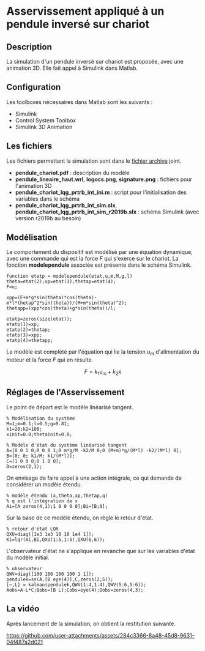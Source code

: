 # Asservissement appliqué à un pendule inversé sur chariot 

## Description

La simulation d'un pendule inversé sur chariot est proposée, avec une animation 3D. Elle fait appel à Simulink dans Matlab.

## Configuration

Les toolboxes nécessaires dans Matlab sont les suivants :
- Simulink
- Control System Toolbox
- Simulink 3D Animation

## Les fichiers

Les fichiers permettant la simulation sont dans le [fichier archive](chariot_et_pendule.zip) joint.

- **pendule_chariot.pdf** : description du modèle
- **pendule_lineaire_haut.wrl**, **logocs.png**, **signature.png** : fichiers pour l'animation 3D
- **pendule_chariot_lqg_prtrb_int_ini.m** : script pour l'initialisation des variables dans le schéma
- **pendule_chariot_lqg_prtrb_int_sim.slx**, **pendule_chariot_lqg_prtrb_int_sim_r2019b.slx** : schéma Simulink (avec version r2019b au besoin)

## Modélisation

Le comportement du dispositif est modélisé par une équation dynamique, avec une commande qui est la force $F$ qui s'exerce sur le chariot. La fonction **modelependule** associée est présente dans le schéma Simulink.

```
function etatp = modelependule(etat,u,m,M,g,l)
theta=etat(2);xp=etat(3);thetap=etat(4);
F=u;

xpp=(F+m*g*sin(theta)*cos(theta)-m*l*thetap^2*sin(theta))/(M+m*sin(theta)^2);
thetapp=(xpp*cos(theta)+g*sin(theta))/l;

etatp=zeros(size(etat));
etatp(1)=xp;
etatp(2)=thetap;
etatp(3)=xpp;
etatp(4)=thetapp;
```

Le modèle est complété par l'équation qui lie la tension $u_m$ d'alimentation du moteur et la force $F$ qui en résulte. 

$$F=k_1 u_m + k_2 \dot x$$

## Réglages de l'Asservissement

Le point de départ est le modèle linéarisé tangent.
```
% Modélisation du système
M=1;m=0.1;l=0.5;g=9.81;
k1=20;k2=100;
xinit=0.0;thetainit=0.0;

% Modèle d'état du système linéarisé tangent
A=[0 0 1 0;0 0 0 1;0 m*g/M -k2/M 0;0 (M+m)*g/(M*l) -k2/(M*l) 0];
B=[0; 0; k1/M; k1/(M*l)];
C=[1 0 0 0;0 1 0 0];
D=zeros(2,1);
```

On envisage de faire appel à une action intégrale, ce qui demande de considérer un modèle étendu.
```
% modèle étendu (x,theta,xp,thetap,q)
% q est l'intégration de x
Ai=[A zeros(4,1);1 0 0 0 0];Bi=[B;0];
```

Sur la base de ce modèle étendu, on règle le retour d'état.
```
% retour d'état LQR
QXU=diag([1e3 1e3 10 10 1e4 1]);
Ki=lqr(Ai,Bi,QXU(1:5,1:5),QXU(6,6));
```

L'observateur d'état ne s'applique en revanche que sur les variables d'état du modèle initial.
```
% observateur
QWV=diag([100 100 100 100 1 1]);
pendulek=ss(A,[B eye(4)],C,zeros(2,5));
[~,L] = kalman(pendulek,QWV(1:4,1:4),QWV(5:6,5:6));
Aobs=A-L*C;Bobs=[B L];Cobs=eye(4);Dobs=zeros(4,3);
```

## La vidéo

Après lancement de la simulation, on obtient la restitution suivante.

https://github.com/user-attachments/assets/284c3366-8a48-45d8-9631-04f487a2d021
